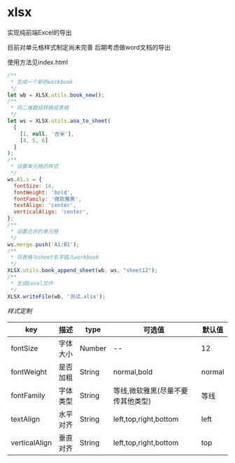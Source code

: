 # xlsx
实现纯前端Excel的导出

目前对单元格样式制定尚未完善 后期考虑做word文档的导出

使用方法见index.html

```js
/**
 * 生成一个新的workbook
 */
let wb = XLSX.utils.book_new();
/**
 * 将二维数组转换成表格
 */
let ws = XLSX.utils.aoa_to_sheet(
  [
    [1, null, '吉米'],
    [4, 5, 6]
  ]
);
/**
 * 设置单元格的样式
 */
ws.A1.s = {
  fontSize: 14,
  fontWeight: 'bold',
  fontFamily: '微软雅黑',
  textAlign: 'center',
  verticalAlign: 'center',
};
/**
 * 设置合并的单元格
 */
ws.merge.push('A1:B1');
/**
 * 将表格与sheet名字插入workbook
 */
XLSX.utils.book_append_sheet(wb, ws, "sheet12");
/**
 * 生成Excel文件
 */
XLSX.writeFile(wb, '测试.xlsx');
```

*样式定制*

key|描述|type|可选值|默认值
--|--|--|--|--
fontSize|字体大小|Number|--|12
fontWeight|是否加粗|String|normal,bold|normal
fontFamily|字体类型|String|等线,微软雅黑(尽量不要传其他类型)|等线
textAlign|水平对齐|String|left,top,right,bottom|left
verticalAlign|垂直对齐|String|left,top,right,bottom|top